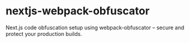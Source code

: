 # nextjs-webpack-obfuscator
Next.js code obfuscation setup using webpack-obfuscator – secure and protect your production builds.
